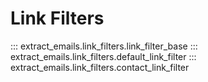 # Link Filters

::: extract_emails.link_filters.link_filter_base
::: extract_emails.link_filters.default_link_filter
::: extract_emails.link_filters.contact_link_filter
